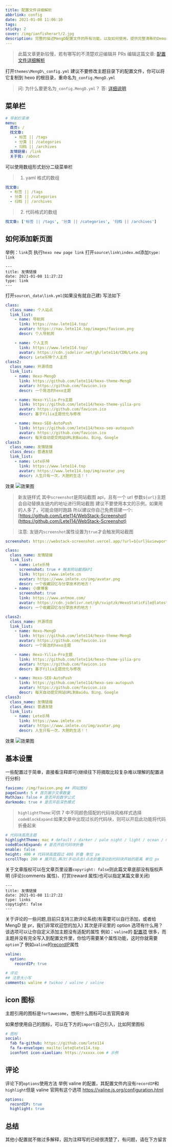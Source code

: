 ```yaml
---
title: 配置文件详细解析
abbrlink: config
date: 2021-01-08 11:06:10
tags:
sticky: 2
cover: /img/ianfisherart/2.jpg
description: 完整的描述MengD配置文件的所有功能，以及如何使用，提供完整清晰的Demo示例，如果有什么问题可在文章底部留言
---
```


> 此篇文章更新较慢，若有哪写的不清楚欢迎编辑并 PRs
> 编辑这篇文章: [配置文件详细解析](https://github.com/lete114/hexo-theme-MengD/edit/docs/source/_posts/%E9%85%8D%E7%BD%AE%E6%96%87%E4%BB%B6%E8%AF%A6%E7%BB%86%E8%A7%A3%E6%9E%90.md)

打开`themes\MengD\_config.yml`
建议不要修改主题目录下的配置文件，你可以将它复制到 hexo 的根目录，重命名为`_config.MengD.yml`

> 问: 为什么要更名为`_config.MengD.yml`？
> 答: [详细说明](/article/Quick-start.html#%E5%8D%87%E7%BA%A7%E4%B8%BB%E9%A2%98)

## 菜单栏

```yml
# 导航栏菜单
menu:
  首页: /
  找文章:
    - 标签 || /tags
    - 分类 || /categories
    - 归档 || /archives
  友情链接: /link
  关于我: /about
```

可以使用数组形式划分二级菜单栏

> 1.  yaml 格式的数组

```yml
找文章:
  - 标签 || /tags
  - 分类 || /categories
  - 归档 || /archives
```

> 2. 代码格式的数组

```yml
找文章: ['标签 || /tags', '分类 || /categories', '归档 || /archives']
```

## 如何添加新页面

举例：`link`页
执行`hexo new page link`
打开`source\link\index.md`添加`type: link`

```
---
title: 友情链接
date: 2021-01-08 11:27:22
type: link
---
```

打开`source\_data\link.yml`(如果没有就自己建)
写法如下

```yml
class:
  class_name: 个人站点
  link_list:
    - name: 导航网
      link: https://nav.lete114.top/
      avatar: https://nav.lete114.top/images/favicon.png
      descr: 个人导航网

    - name: 个人主页
      link: https://www.lete114.top/
      avatar: https://cdn.jsdelivr.net/gh/lete114/CDN/Lete.png
      descr: Lete乐特个人主页
class2:
  class_name: 开源项目
  link_list:
    - name: Hexo-MengD
      link: https://github.com/lete114/hexo-theme-MengD
      avatar: https://github.com/favicon.ico
      descr: 一个简洁的hexo主题

    - name: Hexo-Yilia-Pro主题
      link: https://github.com/lete114/hexo-theme-yilia-pro
      avatar: https://github.com/favicon.ico
      descr: 基于Yilia主题优化与修改

    - name: Hexo-SEO-AutoPush
      link: https://github.com/lete114/hexo-seo-autopush
      avatar: https://github.com/favicon.ico
      descr: 每天自动提交网站URL到Baidu、Bing、Google
class3:
  class_name: 友情链接
  class_desc: 普通友链
  link_list:
    - name: Lete乐特
      link: https://www.lete114.top
      avatar: https://www.lete114.top/img/avatar.png
      descr: 人生只有一次，大胆的生活！！
```

效果
![效果图](/img/link.png)

> 新友链样式
> 其中`screenshot`是网站截图 api，且有一个 url 参数`${url}`主题会自动替换友链内的地址进行网站截图
> 建议不要使用本文的示例，如果用的人多了，可能会随时跑路
> 所以建议你自己免费搭建一个: [https://github.com/Lete114/WebStack-Screenshot](https://github.com/Lete114/WebStack-Screenshot)

> 注意: 友链内`screenshot`属性设置为`true`才会触发网站截图

```yml
screenshot: https://webstack-screenshot.vercel.app/?url=${url}&viewport=1920x1080&fullPage=false&cache=604800

class:
  class_name: 友情链接
  link_list:
    - name: Lete乐特
      screenshot: true # 触发网站截图API
      link: https://www.imlete.cn
      avatar: https://www.imlete.cn/img/avatar.png
      descr: 一个收藏回忆与分享技术的地方！
    - name: 小康博客
      screenshot: true
      link: https://www.antmoe.com/
      avatar: https://cdn.jsdelivr.net/gh/sviptzk/HexoStaticFile@latest/avatar.jpg
      descr: 一个收藏回忆与分享技术的地方！

class2:
  class_name: 开源项目
  link_list:
    - name: Hexo-MengD
      link: https://github.com/lete114/hexo-theme-MengD
      avatar: https://github.com/favicon.ico
      descr: 一个简洁的hexo主题

    - name: Hexo-Yilia-Pro主题
      link: https://github.com/lete114/hexo-theme-yilia-pro
      avatar: https://github.com/favicon.ico
      descr: 基于Yilia主题优化与修改

    - name: Hexo-SEO-AutoPush
      link: https://github.com/lete114/hexo-seo-autopush
      avatar: https://github.com/favicon.ico
      descr: 每天自动提交网站URL到Baidu、Bing、Google
class3:
  class_name: 友情链接
  class_desc: 普通友链
  link_list:
    - name: Lete乐特
      link: https://www.imlete.cn
      avatar: https://www.imlete.cn/img/avatar.png
      descr: 人生只有一次，大胆的生活！！
```

效果
![效果图](/img/new-link.png)

## 基本设置

一些配置过于简单，直接看注释即可(继续往下将摘取比较复杂难以理解的配置进行分析)

```yml
favicon: /img/favicon.png ## 网站图标
pageCount: 5 # 首页展示文章数量
MathJax: false # 是否开启数学公式
darkmode: true # 是否开启深色模式
```

> `highlightTheme`:可供 7 中不同颜色搭配的代码块风格样式选择
> `codeBlockExpand`:如果文章中出现过长的代码块，则可以开启此功能将代码折叠起来

```yml
# 代码块高亮主题
highlightTheme: mac # default / darker / pale night / light / ocean / mac / mac light
codeBlockExpand: # 是否开启代码块折叠
enable: false
height: 400 # 代码块高度超过 400 折叠 单位 px
scrollTop: 200 # 展开后,再次(手动点击)点击折叠滚动到代码块开始的距离 单位 px
```

关于文章版权可以在文章页里设置`copyright: false`则此篇文章底部没有版权声明
(评论(comments 属性)、打赏(reward 属性)也可以指定某篇文章关闭)

```
---
title: 友情链接
date: 2021-01-08 11:27:22
type: links
copytight: false
---
```

关于评论的一些问题,目前只支持三款评论系统(有需要可以自行添加，或者给 MengD 提 pr，我们非常欢迎您的加入)
其次是评论里的 option 选项有什么用？该选项可以让你自定义添加主题没有适配的属性
例如：`valine`的 [配置项](https://valine.js.org/configuration.html) 很多，而主题并没有完全写入到配置文件里，你恰巧需要某个属性功能，这时你就需要`option`了
例如`valine`的[recordIP](https://valine.js.org/configuration.html#recordIP)属性

```yml
valine:
  option:
    recordIP: true
```

```yml
# 评论
## 注意大小写
comments: waline # twikoo / waline / valine
```

## icon 图标

主题引用的图标是`fortawesome`，想用什么图标可以去官网查询

如果想使用自己的图标，可以在下方的`import`自己引入，比如阿里图标

```yml
# 图标
social:
  fab fa-github: https://github.com/lete114
  fa fa-envelope: mailto:lete@lete114.top
  iconfont icon-xiaolian: https://xxxxx.com # 示例
```

## 评论

评论下的`options`使用方法
举例 valine 的配置，其配置文件内没有`recordIP`和`highlight`但是 valine 官网有这个选项
https://valine.js.org/configuration.html

```yml
options:
  recordIP: true
  highlight: true
```

## 总结

其他小配置就不做过多解释，因为注释写的已经很清楚了，有问题，请在下方留言
